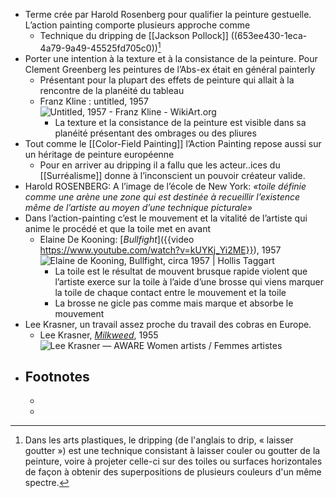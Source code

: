- Terme crée par Harold Rosenberg pour qualifier la peinture gestuelle. L’action painting comporte plusieurs approche comme
	- Technique du dripping de [[Jackson Pollock]] ((653ee430-1eca-4a79-9a49-45525fd705c0))[^2]
- Porter une intention à la texture et à la consistance de la peinture. Pour Clement Greenberg les peintures de l’Abs-ex était en général painterly
	- Présentant pour la plupart des effets de peinture qui allait à la rencontre de la planéité du tableau
	- Franz Kline : untitled, 1957 ![Untitled, 1957 - Franz Kline - WikiArt.org](https://uploads7.wikiart.org/images/franz-kline/untitled-1957-1.jpg!Large.jpg)
		- La texture et la consistance de la peinture est visible dans sa planéité présentant des ombrages ou des pliures
- Tout comme le [[Color-Field Painting]] l’Action Painting repose aussi sur un héritage de peinture européenne
	- Pour en arriver au dripping il a fallu que les acteur..ices du [[Surréalisme]] donne à l’inconscient un pouvoir créateur valide.
- Harold ROSENBERG:  A l’image de l’école de New York: 
                    *«toile définie comme une arène une zone qui est destinée à recueillir l’existence même de l’artiste au moyen d’une technique picturale»*
- Dans l’action-painting c’est le mouvement et la vitalité de l’artiste qui anime le procédé et que la toile met en avant
	- Elaine De Kooning: [*Bullfight*]({{video https://www.youtube.com/watch?v=kUYKj_Yi2ME}}), 1957 ![Elaine de Kooning, Bullfight, circa 1957 | Hollis Taggart](https://artlogic-res.cloudinary.com/w_1680,h_1680,c_limit,f_auto,fl_lossy,q_auto/artlogicstorage/htg1979/images/view/69ee9d2bf3d7866424e967d0b1009257j/hollistaggart-elaine-de-kooning-bullfight-circa-1957.jpg)
		- La toile est le résultat de mouvent brusque rapide violent que l’artiste exerce sur la toile à l’aide d’une brosse qui viens marquer la toile de chaque contact entre le mouvement et la toile
		- La brosse ne gicle pas comme mais marque et absorbe le mouvement
- Lee Krasner, un travail assez proche du travail des cobras en Europe.
	- Lee Krasner, [*Milkweed*](https://www.artsy.net/artwork/lee-krasner-milkweed), 1955 ![Lee Krasner — AWARE Women artists / Femmes artistes](https://awarewomenartists.com/wp-content/uploads/2018/04/lee-krasner_milkweed_1955_aware_women-artists_artistes-femmes-1049x1500.jpg)
- ## Footnotes
	- [^2]: Dans les arts plastiques, le dripping (de l'anglais to drip, «
	  laisser goutter ») est une technique consistant à laisser couler ou
	  goutter de la peinture, voire à projeter celle-ci sur des toiles ou
	  surfaces horizontales de façon à obtenir des superpositions de
	  plusieurs couleurs d'un même spectre.
	- [^3]:Mécène américaine collectionneuse d’art moderne et galeriste de
	  New York > ami de [[Marcel Duchamp]] et Cocteau